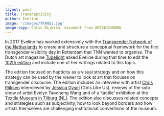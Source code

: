 ```yaml
---
layout: post
title: Transhapticity
author: Eveline
image: '/images/TRANS1.jpg'
image-copy: Chris Rijksen, document from AKTZEICHNUNG
---
```


In 2017 Eveline has worked extensively with the [Transgender Network of the Netherlands](https://www.transgendernetwerk.nl) to create and structure a conceptual framework for the first transgender visibility day in Rotterdam that TNN wanted to organise. The Dutch art magazine [Tubelight](https://www.tubelight.nl) asked Eveline during that time to edit the [102th edition](https://www.tubelight.nl/issue/tl-102/) and include one of her writings related to this topic. 

The edition focused on hapticity as a visual strategy and on how this strategy can be used by the viewer to look at art that focuses on transgender discourse. The edition includes an interview with artist [Chris Rijksen](https://prinschristel.com/contact/ ) interviewed by [Jessica Gysel](https://www.glumagazine.com/about/) (Girls Like Us), reviews of the solo show of artist Evelyn Taocheng Wang and of a ‘tactile’ exhibition at the [Textile Museum in Tilburg (NL)](https://www.textielmuseum.nl/en/). The edition also discusses related concepts and strategies such as subjectivity, how to look beyond borders and how artists themselves are challenging institutional conventions of the museum. 